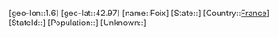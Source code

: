 ﻿---
location: [42.97,1.6]
type: City
tags:
- geo/City


SpocWebEntityId: 30203
isDeleted: false
confidential: public

---
[geo-lon::1.6]
[geo-lat::42.97]
[name::Foix]
[State::]
[Country::[France](geo/Continent/Europe/France.md)]
[StateId::]
[Population::]
[Unknown::]

